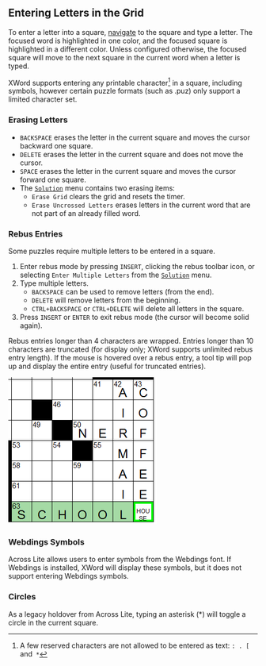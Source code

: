 Entering Letters in the Grid
----------------------------

To enter a letter into a square, [navigate](navigation.html) to the square and
type a letter.
The focused word is highlighted in one color, and the focused square is
highlighted in a different color.  Unless configured otherwise, the focused
square will move to the next square in the current word when a letter is typed.

XWord supports entering any printable character[^1] in a square, including
symbols, however certain puzzle formats (such as .puz) only support a limited
character set.


### Erasing Letters ###
- `BACKSPACE` erases the letter in the current square and moves the cursor
   backward one square.
- `DELETE` erases the letter in the current square and does not move
   the cursor.
- `SPACE` erases the letter in the current square and moves the cursor
   forward one square.
- The [`Solution`](window.html#solution_menu) menu contains two erasing items:
    - `Erase Grid` clears the grid and resets the timer.
    - `Erase Uncrossed Letters` erases letters in the current word that are
       not part of an already filled word.


### Rebus Entries ###

Some puzzles require multiple letters to be entered in a square.

1. Enter rebus mode by pressing `INSERT`, clicking the rebus toolbar icon, or
   selecting `Enter Multiple Letters` from the
   [`Solution`](window.html#solution_menu) menu.
2. Type multiple letters.
    - `BACKSPACE` can be used to remove letters (from the end).
    - `DELETE` will remove letters from the beginning.
    - `CTRL+BACKSPACE` or `CTRL+DELETE` will delete all letters in the square.
3. Press `INSERT` or `ENTER` to exit rebus mode (the cursor will become
   solid again).

Rebus entries longer than 4 characters are wrapped.  Entries longer than 10
characters are truncated (for display only; XWord supports unlimited rebus
entry length).  If the mouse is hovered over a rebus entry, a tool tip will
pop up and display the entire entry (useful for truncated entries).

![Image of filling a rebus entry](images/rebus.png "Filling a rebus entry")


### Webdings Symbols ###

Across Lite allows users to enter symbols from the Webdings font.
If Webdings is installed, XWord will display these symbols, but it does not
support entering Webdings symbols.


### Circles ###

As a legacy holdover from Across Lite, typing an asterisk (\*) will toggle a
circle in the current square.


[^1]: A few reserved characters are not allowed to be entered as text: <code>: . [ </code>and<code> *</code>